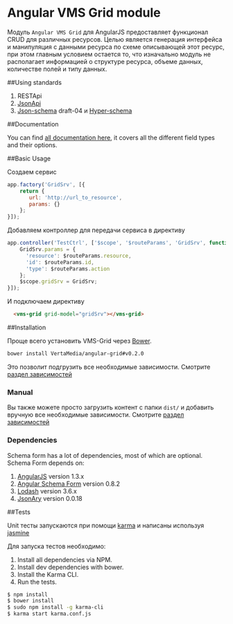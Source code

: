 Angular VMS Grid module
=======================

Модуль `Angular VMS Grid` для AngularJS предоставляет функционал CRUD для различных ресурсов. Целью является генерация
интерфейса и манипуляция с данными ресурса по схеме описывающей этот ресурс, при этом главным условием остается то, что 
изначально модуль не располагает информацией о структуре ресурса, объеме данных, количестве полей и типу данных.

##Using standards

 1. RESTApi
 2. [JsonApi](http://jsonapi.org)
 3. [Json-schema](https://tools.ietf.org/html/draft-zyp-json-schema-04) draft-04 и [Hyper-schema](https://tools.ietf.org/html/draft-luff-json-hyper-schema-00)

##Documentation

You can find [all documentation here](docs/index.md), it covers all the different field types
and their options.

##Basic Usage

Создаем сервис 

```javascript
app.factory('GridSrv', [{
    return {
       url: 'http://url_to_resource',
       params: {}
    };
}]);
```

Добавляем контроллер для передачи сервиса в директиву 

```javascript
app.controller('TestCtrl', ['$scope', '$routeParams', 'GridSrv', function($scope, $routeParams, GridSrv) {
    GridSrv.params = {
      'resource': $routeParams.resource,
      'id': $routeParams.id,
      'type': $routeParams.action
    };
    $scope.gridSrv = GridSrv;
}]);
```

И подключаем директиву

```html
  <vms-grid grid-model="gridSrv"></vms-grid>
```

##Installation

Проще всего установить VMS-Grid через [Bower](http://bower.io/).

```bash
bower install VertaMedia/angular-grid#v0.2.0
```

Это позволит подгрузить все необходимые зависимости. Смотрите [раздел зависимостей](#dependencies)

### Manual

Вы также можете просто загрузить контент с папки `dist/` и добавить вручную все необходимые зависимости.
Смотрите [раздел зависимостей](#dependencies)

### Dependencies

Schema form has a lot of dependencies, most of which are optional. Schema Form depends on:

 1. [AngularJS](https://github.com/angular/angular.js) version 1.3.x
 2. [Angular Schema Form](https://github.com/Textalk/angular-schema-form) version 0.8.2
 3. [Lodash](https://lodash.com) version 3.6.x
 4. [JsonAry](https://github.com/jsonary-js/jsonary-release) version 0.0.18

##Tests

Unit тесты запускаются при помощи [karma](http://karma-runner.github.io) и написаны используя
[jasmine](http://jasmine.github.io/)

Для запуска тестов необходимо:

1. Install all dependencies via NPM.
2. Install dev dependencies with bower.
3. Install the Karma CLI.
4. Run the tests.

```bash
$ npm install
$ bower install
$ sudo npm install -g karma-cli
$ karma start karma.conf.js
```
